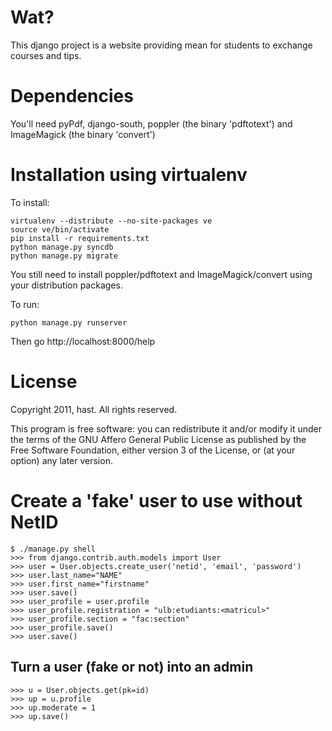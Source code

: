 Wat?
====

This django project is a website providing mean for students to exchange courses and tips.

Dependencies
============

You'll need pyPdf, django-south, poppler (the binary 'pdftotext') and ImageMagick (the binary 'convert')

Installation using virtualenv
=============================

To install:

    virtualenv --distribute --no-site-packages ve
    source ve/bin/activate
    pip install -r requirements.txt
    python manage.py syncdb
    python manage.py migrate

You still need to install poppler/pdftotext and ImageMagick/convert using your distribution packages.

To run:

    python manage.py runserver

Then go http://localhost:8000/help

License
=======

Copyright 2011, hast. All rights reserved.

This program is free software: you can redistribute it and/or modify
it under the terms of the GNU Affero General Public License as
published by the Free Software Foundation, either version 3 of the
License, or (at your option) any later version.

Create a 'fake' user to use without NetID
=========================================
    $ ./manage.py shell
    >>> from django.contrib.auth.models import User
    >>> user = User.objects.create_user('netid', 'email', 'password')
    >>> user.last_name="NAME"
    >>> user.first_name="firstname"
    >>> user.save()
    >>> user_profile = user.profile
    >>> user_profile.registration = "ulb:etudiants:<matricul>"
    >>> user_profile.section = "fac:section"
    >>> user_profile.save()
    >>> user.save()

Turn a user (fake or not) into an admin
---------------------------------------
    >>> u = User.objects.get(pk=id)
    >>> up = u.profile
    >>> up.moderate = 1
    >>> up.save()
